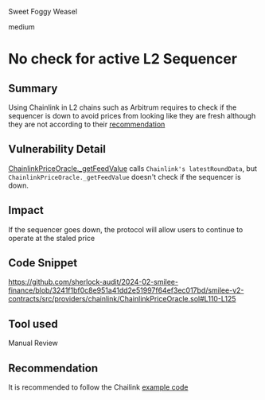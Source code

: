 Sweet Foggy Weasel

medium

# No check for active L2 Sequencer

## Summary
Using Chainlink in L2 chains such as Arbitrum requires to check if the sequencer is down to avoid prices from looking like they are fresh although they are not according to their [recommendation](https://docs.chain.link/data-feeds/l2-sequencer-feeds#arbitrum)

## Vulnerability Detail
[ChainlinkPriceOracle._getFeedValue](https://github.com/sherlock-audit/2024-02-smilee-finance/blob/3241f1bf0c8e951a41dd2e51997f64ef3ec017bd/smilee-v2-contracts/src/providers/chainlink/ChainlinkPriceOracle.sol#L110-L125) calls `Chainlink's latestRoundData`, but `ChainlinkPriceOracle._getFeedValue` doesn't check if the sequencer is down.

## Impact
If the sequencer goes down, the protocol will allow users to continue to operate at the staled price

## Code Snippet
https://github.com/sherlock-audit/2024-02-smilee-finance/blob/3241f1bf0c8e951a41dd2e51997f64ef3ec017bd/smilee-v2-contracts/src/providers/chainlink/ChainlinkPriceOracle.sol#L110-L125

## Tool used

Manual Review

## Recommendation
It is recommended to follow the Chailink [example code](https://docs.chain.link/data-feeds/l2-sequencer-feeds#example-code)